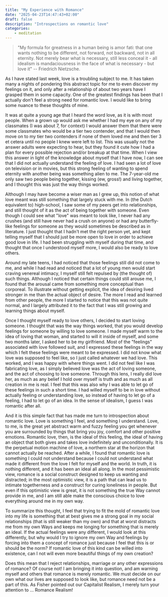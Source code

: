 ```yaml
---
title: "My Experience with Romance"
date: "2025-04-23T14:47:43+02:00"
draft: false
description: "Introspections on romantic love"
categories: 
    - meditation
---
```


> "My formula for greatness in a human being is amor fati: that one wants nothing to be different, not forward, not backward, not in all eternity. Not merely bear what is necessary, still less conceal it - all idealism is mandaciousness in the face of what is necessary - but love it" -- Friedrich Nietzsche.

As I have stated last week, love is a troubling subject to me. It has taken many a nights of pondering this abstract topic for me to even discover my feelings on it, and only after a relationship of about two years have I grasped them in some capacity. One of the greatest findings has been that I actually don't feel a strong need for romantic love. I would like to bring some nuance to these thoughts of mine. 

It was at quite a young age that I heard the word love, as it is with most people. When a grown up would ask me whether I had my eye on any of my classmates (I was about 7, for context) I would answer them that there were some classmates who would be a tier two contender, and that I would then move on to my tier two contenders if none of them loved me and then tier 3 et cetera until no people I knew were left to list. This was usually not the answer adults were expecting to hear, but they found it cute how I had a plan for every possible rejection and/or breakup at that time. When I view this answer in light of the knowledge about myself that I have now, I can see that I did not actually understand the feeling of love. I had seen a lot of love on television or in movies, but this strong feeling of wanting to spend eternity with another being was something alien to me. The 7-year-old me only saw two people being together, kissing (ew, gross!) and living together, and I thought this was just the way things worked. 

Although I may have become a wiser man as I grew up, this notion of what love meant was still something that largely stuck with me. In (the Dutch equivalent to) high-school, I saw some of my peers get into relationships, and still thought of it as the act of being together with someone. Even though I could see what "love" was meant to look like, I never had any crushes (and still have never had a crush on anyone) or had any butterfly-like feelings for someone as they would sometimes be described as in literature. I just thought that I hadn't met the right person yet, and kept telling myself that I should just be more open to love in order to achieve good love in life. I had been struggling with myself during that time, and thought that once I understood myself more, I would also be ready to love others.  

Around my late teens, I had noticed that those feelings still did not come to me, and while I had read and noticed that a lot of young men would start craving venereal intimacy, I myself still felt repulsed by (the thought of) such things. Although I noticed that certain things could still arouse me, I found that the arousal came from something more conceptual than corporeal. To illustrate without getting explicit, the idea of desiring lived stronger in me than the actual object of desire. The more I read and learned from other people, the more I started to notice that this was not quite normal, and I largely attributed it to the fact that I was still growing and learning things about myself. 

Once I thought myself ready to love others, I decided to start loving someone. I thought that was the way things worked, that you would develop feelings for someone by willing to love someone. I made myself warm to the idea of loving that woman, and started to will it inside of myself, and some two months later, I asked her to be my girlfriend. Most of the "feelings" associated with love followed suit, and I expressed these feelings in the way which I felt these feelings were meant to be expressed. I did not know what love was supposed to feel like, so I just called whatever we had love. This worked, and I was happy with where things went. I did not feel like I was fabricating love, as I simply believed love was the act of loving someone, and the act of choosing to love someone. Through this lens, I really did love her, as much as any belief I hold over myself is truth and as much as all creation in me is real. I feel that this was also why I was able to let go of these feelings in such a short time. I had willed myself to be in love without actually feeling or understanding love, so instead of having to let go of a feeling, I had to let go of an idea. In the sense of idealism, I guess I was romantic after all. 

And it is this simple fact that has made me turn to introspection about romantic love. Love is something I feel, and something I understand. Love, to me, is the great yet abstract warm and fuzzy feeling you get whenever you are surrounded by things that bring you joy, comfort and other positive emotions. Romantic love, then, is the ideal of this feeling, the ideal of having an object that both gives and takes love indefinitely and unconditionally. It is the perpetual motion machine of love, a northern star at the horizon that cannot actually be reached. After a while, I found that romantic love is something I could not understand because I could not understand what made it different from the love I felt for myself and the world. In truth, it is nothing different, and it has been an ideal all along. In the most pessimistic view, romance is a social construct designed to keep us wanting and distracted; in the most optimistic view, it is a path that can lead us to intimate togetherness and a construct for curing loneliness in people. But even if this optimistic view is great, it is not something the true Way cannot provide in me, and I am still able make the conscious choice to love everything around me in my own way. 

To summarize this thought, I feel that trying to fit the mold of romantic love into my life is something that at best gives me a strong goal in my social relationships (that is still weaker than my own) and that at worst distracts me from my own Ways and keeps me longing for something that is merely an ideal. If the actual feelings were any different, I would look at this differently, but why would I try to ignore my own Way and feelings by forcing into them a concept of romance just because I feel that this is or should be the norm? If romantic love of this kind can be willed into existence, can I not will even more beautiful things of my own creation? 

Does this mean that I reject relationships, marriage or any other expressions of romance? Of course not! I am bringing it into question, and am warning myself and others that romance is merely romantic. We must decide on our own what our lives are supposed to look like, but romance need not be a part of this. As Fisher pointed out our Capitalist Realism, I merely turn your attention to ... Romance Realism!



